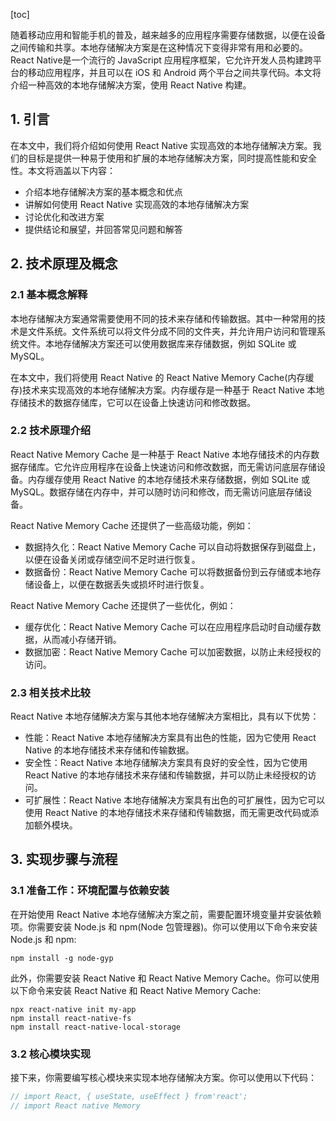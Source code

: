 
[toc]                    
                
                
随着移动应用和智能手机的普及，越来越多的应用程序需要存储数据，以便在设备之间传输和共享。本地存储解决方案是在这种情况下变得非常有用和必要的。 React Native是一个流行的 JavaScript 应用程序框架，它允许开发人员构建跨平台的移动应用程序，并且可以在 iOS 和 Android 两个平台之间共享代码。本文将介绍一种高效的本地存储解决方案，使用 React Native 构建。

## 1. 引言

在本文中，我们将介绍如何使用 React Native 实现高效的本地存储解决方案。我们的目标是提供一种易于使用和扩展的本地存储解决方案，同时提高性能和安全性。本文将涵盖以下内容：

- 介绍本地存储解决方案的基本概念和优点
- 讲解如何使用 React Native 实现高效的本地存储解决方案
- 讨论优化和改进方案
- 提供结论和展望，并回答常见问题和解答

## 2. 技术原理及概念

### 2.1 基本概念解释

本地存储解决方案通常需要使用不同的技术来存储和传输数据。其中一种常用的技术是文件系统。文件系统可以将文件分成不同的文件夹，并允许用户访问和管理系统文件。本地存储解决方案还可以使用数据库来存储数据，例如 SQLite 或 MySQL。

在本文中，我们将使用 React Native 的 React Native Memory Cache(内存缓存)技术来实现高效的本地存储解决方案。内存缓存是一种基于 React Native 本地存储技术的数据存储库，它可以在设备上快速访问和修改数据。

### 2.2 技术原理介绍

React Native Memory Cache 是一种基于 React Native 本地存储技术的内存数据存储库。它允许应用程序在设备上快速访问和修改数据，而无需访问底层存储设备。内存缓存使用 React Native 的本地存储技术来存储数据，例如 SQLite 或 MySQL。数据存储在内存中，并可以随时访问和修改，而无需访问底层存储设备。

React Native Memory Cache 还提供了一些高级功能，例如：

- 数据持久化：React Native Memory Cache 可以自动将数据保存到磁盘上，以便在设备关闭或存储空间不足时进行恢复。
- 数据备份：React Native Memory Cache 可以将数据备份到云存储或本地存储设备上，以便在数据丢失或损坏时进行恢复。

React Native Memory Cache 还提供了一些优化，例如：

- 缓存优化：React Native Memory Cache 可以在应用程序启动时自动缓存数据，从而减小存储开销。
- 数据加密：React Native Memory Cache 可以加密数据，以防止未经授权的访问。

### 2.3 相关技术比较

React Native 本地存储解决方案与其他本地存储解决方案相比，具有以下优势：

- 性能：React Native 本地存储解决方案具有出色的性能，因为它使用 React Native 的本地存储技术来存储和传输数据。
- 安全性：React Native 本地存储解决方案具有良好的安全性，因为它使用 React Native 的本地存储技术来存储和传输数据，并可以防止未经授权的访问。
- 可扩展性：React Native 本地存储解决方案具有出色的可扩展性，因为它可以使用 React Native 的本地存储技术来存储和传输数据，而无需更改代码或添加额外模块。

## 3. 实现步骤与流程

### 3.1 准备工作：环境配置与依赖安装

在开始使用 React Native 本地存储解决方案之前，需要配置环境变量并安装依赖项。你需要安装 Node.js 和 npm(Node 包管理器)。你可以使用以下命令来安装 Node.js 和 npm:

```
npm install -g node-gyp
```

此外，你需要安装 React Native 和 React Native Memory Cache。你可以使用以下命令来安装 React Native 和 React Native Memory Cache:

```
npx react-native init my-app
npm install react-native-fs
npm install react-native-local-storage
```

### 3.2 核心模块实现

接下来，你需要编写核心模块来实现本地存储解决方案。你可以使用以下代码：

```javascript
// import React, { useState, useEffect } from'react';
// import React native Memory

